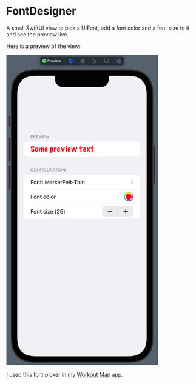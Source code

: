 # FontDesigner

A small SwiftUI view to pick a UIFont, add a font color and a font size to it and see the preview live.

Here is a preview of the view:

<img src="1.png" width="400" alt="Preview">


I used this font picker in my [Workout Map](https://github.com/andre0707/WorkoutMap) app.
